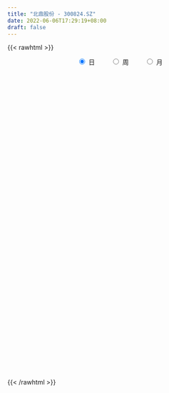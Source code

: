 ```yaml
---
title: "北鼎股份 - 300824.SZ"
date: 2022-06-06T17:29:19+08:00
draft: false
---
```

{{< rawhtml >}}
    <div style="text-align: center">
        <label style="padding: 1rem;"><input style="margin-right: .5rem" type="radio" name="period" value="D" checked onclick="period_change(this)">日</label>
        <label style="padding: 1rem;"><input style="margin-right: .5rem" type="radio" name="period" value="W" onclick="period_change(this)">周</label>
        <label style="padding: 1rem;"><input style="margin-right: .5rem" type="radio" name="period" value="M" onclick="period_change(this)">月</label>
    </div>
    <div id="chart" style="height: 700px;"></div> 
    <script type="text/javascript">
        const D_v = [1945.33,361.28,477.14,703.53,1847.39,849.4,928.54,2441.41,2092.37,1682.69,7417.1,3724.79,1471.43,15090.46,130928.04,410406.21,320466.31,162520.92,161598.52,130387.57,91860.56,146319.58,179678.43,180095.43,141497.24,84996.2,84262.25,104634.29,111720.61,93564.49,143913.43,117681.02,218309.0,167161.49,93119.25,69949.4,61587.21,116629.29,127603.71,147078.56,132685.88,131598.84,105518.17,108344.42,80270.69,145324.96,166533.88,138947.98,183821.59,164607.49,122155.5,121756.39,109415.91,66681.79,65229.44,52291.96,92385.14,55285.33,41337.28,48238.4,39648.54,61145.46,62247.29,46519.02,28741.77,39924.26,57381.48,38171.7,44485.29,27430.93,27524.04,23275.58,27648.87,32824.54,35418.87,48658.78,81677.01,100945.89,68898.87,75737.71,114723.8,123434.09,99866.36,64903.24,45372.45,45267.19,60072.26,98633.54,139226.97,133787.06,166068.17,125355.39,96101.89,81532.26,78880.87,54758.99,32254.05,31204.65,26141.0,35754.99,35276.06,34694.63,26626.0,23902.36,23563.38,24777.14,19144.55,19626.78,15970.0,21114.08,34299.66,22924.49,15996.0,13024.54,15637.93,16401.83,12756.33,20129.12,12781.5,16742.12,31967.21,56523.45,40016.0,25273.17,42890.43,50821.51,22917.35,19401.99,21802.95,25448.91,15248.0,18368.6,23243.89,22709.24,24415.0,80688.33,39766.38,50207.24,63271.4,42850.71,24926.92,30273.24,31982.08,23228.0,16314.0,18291.0,19878.0,23861.54,18850.29,14021.29,21263.01,18946.29,14192.29,13909.85,21457.0,15544.0,14234.0,19526.29,22767.28,14195.0,14859.41,17248.54,16319.24,12831.83,30655.87,19894.29,30879.63,37872.66,20178.14,25961.01,17660.0,11965.14,13467.0,14800.0,12002.0,10602.0,12077.0,15152.0,7947.0,13856.54,20366.66,21140.0,15860.0,18115.54,19081.0,18589.08,40198.54,16559.0,15120.0,19060.0,14291.95,8596.0,12802.05,16578.66,61287.38,39647.76,32612.58,27121.0,29779.89,22598.0,23009.0,28932.47,41881.39,24258.63,47136.37,28113.16,31940.4,33485.29,40083.59,27797.72,22765.06,21136.12,16000.0,36711.62,34738.91,15092.06,15462.63,13630.0,24512.63,12015.0,10058.41,8529.28,9970.25,8905.0,31312.74,12611.0,10808.45,10676.25,11148.25,25904.0,21017.29,10729.29,7481.25,7784.83,7608.08,17517.39,9623.36,9834.29,6923.07,15611.12,9347.58,24694.21,36072.8,37635.09,33216.0,24076.24,20773.31,28370.0,20857.0,20116.29,18134.0,15290.0,18234.0,28210.0,30026.0,31710.29,33176.41,18239.41,29007.41,14830.0,15996.0,13094.0,25770.0,11858.0,11125.29,21903.0,19196.96,12771.22,11820.0,10975.51,8068.54,8285.0,16665.0,11577.71,15547.71,11785.0,8643.0,54364.97,30090.24,21559.0,16572.8,19953.55,12816.0,29088.32,11145.0,9320.0,10929.0,28998.12,18388.5,23958.0,15178.0,11457.0,13280.2,12550.48,12603.6,9968.0,13225.25,10623.0,9027.0,9695.95,13519.88,9438.0,7492.0,6380.0,13138.0,8404.3,7376.0,7979.29,7046.0,12340.0,16694.0,15748.51,9175.0,10954.82,10085.82,4984.32,13682.0,5343.0,5174.0,10558.0,7143.0,4896.0,4689.29,6875.0,24031.11,14824.5,9056.0,46951.45,19423.0,28971.29,21161.19,22579.58,10258.0,14855.97,22409.77,13048.29,9545.0,9172.0,7760.26,6464.29,15967.0,17931.58,12005.0,11451.0,7285.0,8618.55,8236.0,7207.54,4130.25,33951.0,20568.0,16190.29,12214.89,15018.12,12363.0,9281.29,29144.41,25667.41,17269.29,10582.0,10969.0,22556.0,8806.0,6784.0,7103.0,9013.0,6939.0,5699.0,7576.29,8898.01,6639.0,15469.29,19803.3,26373.0,13805.71,17105.98,51509.0,25407.0,40947.0,31380.0,28114.95,19186.71,15079.0,11822.31,12077.0,12245.0,11219.0,14231.0,11973.0,6136.82,12293.0,6896.0,10295.95,6816.0,5729.0,5270.0,6343.0,6439.0,6267.0,3490.0,5269.0,5775.11,6227.0,5233.0,4454.0,8991.82,8758.0,11766.0,7903.0,7087.0,7110.0,4854.0,5568.07,5725.0,10193.29,10392.9,13295.0,9262.0,9429.0,8743.0,13121.0,15156.6,16094.82,5154.0,5586.82,6695.0,6869.0,56988.71,75361.41,55555.82,38459.69,56557.0,64889.85,41919.0,23632.0,26457.0,21918.28,15441.0,20895.28,23652.0,40263.0,31815.0,16677.5,20440.0,17744.69,68224.19,72232.12,66166.52,89747.73,105575.56,118146.74,86830.21,84227.75,74363.83,47374.81,46802.0,63240.84,40960.0,42256.5,60368.5,33158.5,34772.0,21695.0,47395.0,27427.0,32517.0,17176.0,55014.4,98706.98,50107.5,38254.5,47122.25,29242.0,31957.25]
const D_histogram = [0.0,0.0542450142,0.1452660936,0.2599787217,0.3893165503,0.527811857,0.6712418704,0.8176506011,0.9659604048,1.1163345031,1.2690624298,1.425130523,1.5859025459,1.7528966123,1.9282719933,2.1138193534,2.0276308402,1.6070089134,1.0442972012,0.7061857881,0.3654201504,0.162551442,0.1757171141,-0.0897019955,-0.4543495345,-0.6778838546,-0.7805627709,-0.7971393193,-0.8087550675,-0.772689591,-0.6762354639,-0.7120100105,-0.5387089119,-0.5849210074,-0.6960409757,-0.7708711771,-0.7789853632,-0.658843103,-0.5058664407,-0.3308798326,-0.3298443972,-0.4065082053,-0.5352233325,-0.5028864743,-0.5092768305,-0.3744335205,-0.254285833,-0.0909937744,0.2020304289,0.3129344103,0.3197545469,0.3789514924,0.1919561672,-0.030216225,-0.2365561662,-0.3935370219,-0.6968019909,-0.9102578087,-0.9571557731,-0.8694914158,-0.8194387971,-0.720964525,-0.6543717094,-0.6218863891,-0.5612867377,-0.590900338,-0.4731330404,-0.4391167807,-0.4685872279,-0.5026900098,-0.4672015395,-0.4584513914,-0.3497259513,-0.2017475286,-0.0709250854,0.0450007529,0.203484172,0.4028444729,0.4601033747,0.5474136887,0.6873019798,0.7012739428,0.5331613032,0.423168695,0.3161155054,0.267488408,0.1789253794,0.1952868937,0.3124863512,0.3258507329,0.5037099811,0.5597723417,0.360419658,0.1950397489,-0.064627998,-0.3428306035,-0.4947553641,-0.5820523591,-0.6344262343,-0.6045599197,-0.6190612702,-0.5564538244,-0.5043275146,-0.4839661963,-0.4751825801,-0.4692039978,-0.4246606013,-0.3898596859,-0.3563573317,-0.2722824443,-0.1283875988,-0.0646539052,-0.00968497,0.0222528332,0.015055859,-0.0284524297,-0.0521691934,-0.0691387796,-0.0495615554,-0.0047999249,0.0897873333,0.2544754538,0.3102984688,0.3389257416,0.1893280979,0.1600713447,0.0650973923,-0.0215641414,-0.1067198184,-0.1894152996,-0.2389986093,-0.2238405813,-0.156263012,-0.0922014476,-0.1011384381,-0.3063783649,-0.4636556954,-0.6409199242,-0.5372460332,-0.5329209068,-0.4711769024,-0.3302961316,-0.1572953627,-0.0520067826,0.010545655,0.0557723015,0.0704107365,0.0362312733,0.018473404,0.0157261237,0.0588714322,0.0620150275,0.0965779076,0.1111494011,0.0464412934,-0.019999111,-0.0712332549,-0.1305099281,-0.0829326348,-0.0613074881,0.0138950691,0.1014742278,0.1613559976,0.1722909442,0.2600710848,0.3257279526,0.3809922599,0.4897949707,0.5053573479,0.4668926396,0.3961552182,0.3564965646,0.2750426145,0.1467845428,0.0440809273,0.0016065488,0.0061255476,-0.0360947898,-0.0587280158,-0.0192626713,0.0813506314,0.1420784228,0.205570127,0.2542337896,0.2387807353,0.2459477207,0.2995414241,0.2862066963,0.2284165235,0.240359707,0.1933664119,0.1548516303,0.0958754916,0.0569419796,0.1894734274,0.2389397294,0.2389482996,0.2482559659,0.2342586044,0.156714344,0.0660222921,-0.0117141993,0.0165833439,0.0166459758,0.0940586086,0.0842158592,0.0283034512,0.0325358314,0.0862951317,0.0512957857,0.0466213662,0.0374802687,0.0029589513,-0.1822370763,-0.2494474619,-0.2909453966,-0.2726454466,-0.2822972575,-0.2215272915,-0.2194928086,-0.2130356664,-0.1991921931,-0.2116232877,-0.2272634255,-0.122323507,-0.0497751078,-0.0133441011,-0.0129173153,-0.0190957934,-0.0437249764,-0.0906532994,-0.1265554315,-0.1406125335,-0.1450256261,-0.1300686233,-0.1691906317,-0.1682960733,-0.1713393448,-0.1711953083,-0.1463347085,-0.1414134915,-0.0748970716,0.0390351892,0.1491836985,0.2540373223,0.3105678368,0.300592084,0.3413049393,0.3138734449,0.3025270895,0.2520282609,0.203951118,0.1913561101,0.1705922504,0.1766786293,0.0891060916,-0.0483151979,-0.1209601952,-0.0685105477,-0.0538427897,-0.0820093,-0.1321691659,-0.1229839075,-0.1610427923,-0.1663626282,-0.1332734444,-0.1700766764,-0.2119941268,-0.2563510406,-0.3159200168,-0.3231067952,-0.3027300245,-0.2514152704,-0.2109059376,-0.1692394529,-0.1548114249,-0.1253124199,0.0648962238,0.1976586125,0.2780702008,0.2646606909,0.2901866933,0.273023194,0.1362064168,0.0588903303,-0.012312777,-0.0542257339,0.0362214576,0.0695120313,0.0931541376,0.047393962,-0.0070284071,-0.0557148454,-0.0694089556,-0.089650613,-0.1063489467,-0.0826944037,-0.0667078242,-0.0562133781,-0.0310761867,0.0032682428,0.0058378583,-0.001445547,-0.0068614123,-0.0408014946,-0.0888332835,-0.0887320921,-0.1112338084,-0.110731596,-0.0853740877,-0.1247063623,-0.2028770223,-0.2497764659,-0.2683042896,-0.2151360686,-0.163361171,-0.160750092,-0.1312885398,-0.091986411,-0.0860194479,-0.0819177642,-0.0522100924,-0.0302275937,-0.0199141376,0.0342824363,0.0773269959,0.0752110865,0.0562161477,0.0945179254,0.1652325538,0.2311195238,0.2663874035,0.26660617,0.2857191952,0.3233179238,0.3436299967,0.3276465983,0.2826232385,0.2268578268,0.1808056511,0.1894304767,0.1842168382,0.1752883718,0.1130459194,0.0695320923,0.0500904199,0.0396217631,0.019281281,0.003986492,0.0519973651,0.0157981177,0.0186621215,0.0222050081,0.0367860745,0.0191468533,-0.0337607982,0.0178827034,0.0442404701,0.0641160804,0.0685299285,0.0705231884,0.0215944429,-0.0120631568,-0.0483971029,-0.0665245929,-0.0734150863,-0.0740102622,-0.0787560669,-0.0997150075,-0.0982393993,-0.0940428764,-0.0600668108,-0.0639528726,-0.1039842398,-0.1247683212,-0.1161602525,-0.0350712359,0.0106953524,0.0708277647,0.1302689596,0.1552315193,0.1409667397,0.1331739941,0.0982721169,0.0613861026,0.0224974775,0.0188025229,-0.0469221961,-0.0854323157,-0.1167967262,-0.1870825083,-0.2151112458,-0.2702158592,-0.2794361282,-0.2670730421,-0.2322868343,-0.1815494867,-0.1422055205,-0.1257809517,-0.1083417239,-0.0934864946,-0.0661384638,-0.0571319619,-0.0459236095,-0.0185018316,-0.0282618361,-0.0122491871,-0.0383301267,-0.0363712831,-0.0328118509,-0.0085775315,0.0133246675,0.0128031438,0.0122649094,-0.0240214299,-0.0954351118,-0.1351270147,-0.1589293904,-0.1411682243,-0.1643355244,-0.2147578555,-0.2089309831,-0.1376831562,-0.082458701,-0.0278590457,0.0165303463,0.0419446755,0.1772060327,0.3795664564,0.422971637,0.4305158885,0.5284401076,0.5649940567,0.5075478708,0.456856505,0.3437300861,0.24575703,0.1535612913,0.12243838,0.0435169869,0.0560989386,0.0352630806,0.0232114141,-0.0070063389,-0.044457503,0.0828244298,0.1335509043,0.178640887,0.2531650674,-0.1778214458,-0.6078163454,-0.846061062,-0.9305576536,-0.9306446414,-0.8699560476,-0.7953474463,-0.6911380434,-0.579921137,-0.4949857216,-0.3743259504,-0.2852482895,-0.2136033769,-0.1453048697,-0.0676749033,-0.0072567045,0.0130575673,0.0447932278,0.1119161667,0.2044653344,0.2425395543,0.2694482877,0.2918012195,0.2941455721,0.3099590416]
const D_fast = [0.0,0.0678062678,0.1951438706,0.3748511791,0.6015181452,0.8719664162,1.1832068973,1.5340282782,1.9238281831,2.3532859072,2.8232794413,3.3356301653,3.8928778246,4.4980960441,5.1555394235,5.8695416219,6.2902608187,6.2713911202,5.9697537084,5.8081887423,5.5587781422,5.3965472944,5.453642245,5.1657976365,4.6875627138,4.2945574301,3.9967378211,3.7808764429,3.5670719278,3.4099650066,3.3373602677,3.1235832185,3.1622070891,2.9697647417,2.6846345295,2.4170865338,2.2142260069,2.1696574914,2.1961675435,2.2884341935,2.2070085296,2.0287176701,1.7661967098,1.6728119494,1.5391023855,1.5803373155,1.6369135447,1.7774571597,2.1209889702,2.3101265542,2.3968853275,2.5508201461,2.4118138627,2.1820874143,1.9166084315,1.6612433204,1.1837778536,0.7427575836,0.4565706759,0.3268621793,0.1720550987,0.0902882396,-0.0067118721,-0.1296981492,-0.2094201822,-0.3867588669,-0.3872748294,-0.463037765,-0.6096550191,-0.7694303035,-0.850742218,-0.9566049178,-0.9353109656,-0.837769425,-0.7246782531,-0.5975022266,-0.3881477645,-0.0880763454,0.0842084001,0.3083721363,0.6200859223,0.809376371,0.7745540573,0.7703536228,0.7423293095,0.7605743141,0.7167426303,0.7819258681,0.9772469134,1.0720739784,1.3758607218,1.5718661679,1.4626183986,1.3459984267,1.0701736803,0.706263424,0.4306498223,0.1978397376,-0.0131406962,-0.1344143615,-0.3036810296,-0.3801870399,-0.4541426087,-0.5547728395,-0.6647848683,-0.7761072855,-0.8377290393,-0.9003930454,-0.955980024,-0.9399757478,-0.828177802,-0.7806075846,-0.728059892,-0.6905588805,-0.6939918899,-0.744613286,-0.7813723481,-0.8156266292,-0.8084397939,-0.7648781446,-0.6478440531,-0.4195370691,-0.2861394369,-0.1727807287,-0.2750463479,-0.2642852649,-0.3429848693,-0.4350374383,-0.5468730699,-0.676922376,-0.786255338,-0.8270574554,-0.7985456391,-0.7575344366,-0.7917560366,-1.0735905546,-1.3467818089,-1.6842760189,-1.7149136361,-1.8438187364,-1.8998689576,-1.8415622197,-1.7078852915,-1.6155984071,-1.5504095557,-1.4912398339,-1.4589987147,-1.4841203596,-1.4972598779,-1.4960756272,-1.4382124607,-1.4195651085,-1.3608577515,-1.3184989077,-1.3715966921,-1.4430368743,-1.5120793318,-1.6039834871,-1.5771393525,-1.5708410777,-1.4921647534,-1.3792170376,-1.2789962685,-1.2249885859,-1.072190674,-0.925101818,-0.7745894457,-0.5433379923,-0.4014362781,-0.3231778266,-0.2948764434,-0.2454109558,-0.2581042524,-0.3496661884,-0.441349572,-0.4834223133,-0.4773719276,-0.5286159624,-0.5659311924,-0.5312815157,-0.4103305551,-0.314083158,-0.1991989221,-0.0869768121,-0.0427346826,0.025919233,0.1543982924,0.2126152387,0.2119291968,0.283962307,0.2853106149,0.2855087409,0.2505014751,0.2258034579,0.4057032626,0.514904497,0.5746501421,0.6460217998,0.6905890895,0.6522234151,0.5780369361,0.497371895,0.5298152741,0.5340394,0.6349666849,0.6461779004,0.5973413552,0.6097076933,0.6850407764,0.6628653769,0.6698462989,0.6700752686,0.636293689,0.4055383924,0.2759661412,0.1617318574,0.1118704457,0.0316443204,0.0370324636,-0.0158062557,-0.06260803,-0.098562605,-0.1638995215,-0.2363555157,-0.1619964739,-0.1018918518,-0.0687968703,-0.0715994133,-0.0825518398,-0.1181122669,-0.1877039147,-0.2552449047,-0.3044551401,-0.3451246392,-0.3626847922,-0.4441044586,-0.4852839184,-0.5311620261,-0.5738168167,-0.5855398941,-0.6159720499,-0.568179898,-0.4444888399,-0.2970444059,-0.1286814515,0.0054910221,0.0706632904,0.1967023804,0.2477392472,0.3120246643,0.3245329008,0.3274435374,0.3626875571,0.38457176,0.4348277962,0.3695317814,0.2200316925,0.1171466463,0.1524686569,0.1536757175,0.1050068822,0.0218047248,0.0002440063,-0.0780755766,-0.1249860695,-0.1252152468,-0.204537648,-0.2994536301,-0.407898304,-0.5464472844,-0.6344107615,-0.689716497,-0.7012555605,-0.7134727121,-0.7141160906,-0.7383909188,-0.7402200188,-0.5337873191,-0.3516102773,-0.2016811388,-0.148925476,-0.0508528003,0.0002394989,-0.1025256741,-0.165119178,-0.2394004796,-0.29486987,-0.1953673141,-0.1446987325,-0.0977680918,-0.1316797769,-0.1878592478,-0.2504743974,-0.2815207465,-0.3241750572,-0.3674606275,-0.3644796854,-0.365170062,-0.3687289604,-0.3513608157,-0.3161993255,-0.3121702454,-0.3198150374,-0.3269462558,-0.3710867117,-0.4413268215,-0.4634086532,-0.5137188215,-0.5408995081,-0.5368855218,-0.6073943869,-0.7362843025,-0.8456278626,-0.9312317587,-0.9318475548,-0.9209129499,-0.958489394,-0.9618499767,-0.9455444507,-0.9610823496,-0.9774601069,-0.9608049582,-0.9463793579,-0.9410444362,-0.8782772533,-0.8159009447,-0.7992140824,-0.8041549843,-0.7422237252,-0.6302009585,-0.5065341075,-0.4046693768,-0.3377990679,-0.2472562439,-0.1288280343,-0.0226084623,0.0433197889,0.0689522388,0.0699012837,0.0690505208,0.1250329656,0.1658735366,0.2007671631,0.1667861906,0.1406553866,0.1337363192,0.1331731032,0.1176529414,0.1033547753,0.1643649897,0.1321152717,0.1396448058,0.1487389445,0.1725165295,0.1596640217,0.0983161706,0.154430348,0.1918482323,0.2277528627,0.2492991929,0.26892325,0.2253931152,0.1887197262,0.1402865044,0.1055278661,0.0802836012,0.0611858598,0.0367510383,-0.0091366542,-0.0322208958,-0.0515350921,-0.0325757291,-0.052450009,-0.1184774362,-0.1704535978,-0.1908855923,-0.1185643847,-0.0701239583,0.0077153952,0.09972383,0.1634942695,0.1844711749,0.2099719278,0.1996380798,0.1780985911,0.1448343354,0.1458400116,0.0683847435,0.0085165449,-0.052047047,-0.1691034562,-0.2509100051,-0.3735685833,-0.4526478844,-0.5070530589,-0.5303385596,-0.5249885837,-0.5211959977,-0.5362166667,-0.5458628699,-0.5543792643,-0.5435658494,-0.548842338,-0.5491148879,-0.5263185679,-0.5431440315,-0.5301936793,-0.5658571506,-0.5729911278,-0.5776346583,-0.5555447218,-0.5303113558,-0.5276320936,-0.5251041007,-0.5673957974,-0.6626682573,-0.7361419138,-0.7996766372,-0.8172075271,-0.8814587083,-0.9855705032,-1.0319763767,-0.9951493388,-0.9605395588,-0.912904665,-0.8643826865,-0.8284821883,-0.648919323,-0.3516672852,-0.2025191954,-0.0873459718,0.1426882743,0.3204907375,0.3899315194,0.4534542798,0.4262603824,0.3897265838,0.335921168,0.3354078517,0.2673657053,0.2939723916,0.2819523038,0.2757034909,0.2437341531,0.1951686133,0.3431566535,0.4272708541,0.5170210586,0.6548365058,0.1793946311,-0.4025543549,-0.852314337,-1.1694503419,-1.40219849,-1.5589989082,-1.6832271685,-1.7518022764,-1.7855656542,-1.8243766692,-1.7972983856,-1.7795327971,-1.7612887287,-1.7293164389,-1.6686051983,-1.6100011756,-1.586422512,-1.5434885446,-1.448386564,-1.3047210627,-1.2060119542,-1.1117411489,-1.0164379123,-0.9405571667,-0.8472539367]
const D_slow = [0.0,0.0135612536,0.049877777,0.1148724574,0.212201595,0.3441545592,0.5119650268,0.7163776771,0.9578677783,1.2369514041,1.5542170115,1.9104996423,2.3069752787,2.7451994318,3.2272674301,3.7557222685,4.2626299785,4.6643822069,4.9254565072,5.1020029542,5.1933579918,5.2339958523,5.2779251309,5.255499632,5.1419122484,4.9724412847,4.777300592,4.5780157622,4.3758269953,4.1826545975,4.0135957316,3.835593229,3.700916001,3.5546857491,3.3806755052,3.1879577109,2.9932113701,2.8285005944,2.7020339842,2.619314026,2.5368529267,2.4352258754,2.3014200423,2.1756984237,2.0483792161,1.954770836,1.8911993777,1.8684509341,1.9189585413,1.9971921439,2.0771307806,2.1718686537,2.2198576955,2.2123036393,2.1531645977,2.0547803422,1.8805798445,1.6530153923,1.413726449,1.1963535951,0.9914938958,0.8112527646,0.6476598372,0.49218824,0.3518665555,0.204141471,0.0858582109,-0.0239209842,-0.1410677912,-0.2667402937,-0.3835406786,-0.4981535264,-0.5855850142,-0.6360218964,-0.6537531677,-0.6425029795,-0.5916319365,-0.4909208183,-0.3758949746,-0.2390415524,-0.0672160575,0.1081024282,0.241392754,0.3471849278,0.4262138041,0.4930859061,0.537817251,0.5866389744,0.6647605622,0.7462232454,0.8721507407,1.0120938261,1.1021987406,1.1509586778,1.1348016783,1.0490940275,0.9254051864,0.7798920967,0.6212855381,0.4701455582,0.3153802406,0.1762667845,0.0501849059,-0.0708066432,-0.1896022882,-0.3069032877,-0.413068438,-0.5105333595,-0.5996226924,-0.6676933035,-0.6997902032,-0.7159536795,-0.718374922,-0.7128117137,-0.7090477489,-0.7161608563,-0.7292031547,-0.7464878496,-0.7588782384,-0.7600782197,-0.7376313864,-0.6740125229,-0.5964379057,-0.5117064703,-0.4643744458,-0.4243566096,-0.4080822616,-0.4134732969,-0.4401532515,-0.4875070764,-0.5472567287,-0.6032168741,-0.6422826271,-0.665332989,-0.6906175985,-0.7672121897,-0.8831261136,-1.0433560946,-1.1776676029,-1.3108978296,-1.4286920552,-1.5112660881,-1.5505899288,-1.5635916244,-1.5609552107,-1.5470121353,-1.5294094512,-1.5203516329,-1.5157332819,-1.5118017509,-1.4970838929,-1.481580136,-1.4574356591,-1.4296483088,-1.4180379855,-1.4230377632,-1.4408460769,-1.473473559,-1.4942067177,-1.5095335897,-1.5060598224,-1.4806912655,-1.4403522661,-1.39727953,-1.3322617588,-1.2508297707,-1.1555817057,-1.033132963,-0.906793626,-0.7900704661,-0.6910316616,-0.6019075204,-0.5331468668,-0.4964507311,-0.4854304993,-0.4850288621,-0.4834974752,-0.4925211726,-0.5072031766,-0.5120188444,-0.4916811866,-0.4561615809,-0.4047690491,-0.3412106017,-0.2815154179,-0.2200284877,-0.1451431317,-0.0735914576,-0.0164873267,0.0436026,0.091944203,0.1306571106,0.1546259835,0.1688614784,0.2162298352,0.2759647676,0.3357018425,0.3977658339,0.4563304851,0.4955090711,0.5120146441,0.5090860943,0.5132319302,0.5173934242,0.5409080763,0.5619620411,0.569037904,0.5771718618,0.5987456447,0.6115695912,0.6232249327,0.6325949999,0.6333347377,0.5877754686,0.5254136032,0.452677254,0.3845158924,0.313941578,0.2585597551,0.2036865529,0.1504276363,0.1006295881,0.0477237662,-0.0090920902,-0.039672967,-0.0521167439,-0.0554527692,-0.058682098,-0.0634560464,-0.0743872905,-0.0970506153,-0.1286894732,-0.1638426066,-0.2000990131,-0.2326161689,-0.2749138268,-0.3169878452,-0.3598226814,-0.4026215084,-0.4392051856,-0.4745585584,-0.4932828263,-0.483524029,-0.4462281044,-0.3827187738,-0.3050768146,-0.2299287936,-0.1446025588,-0.0661341976,0.0094975748,0.07250464,0.1234924195,0.171331447,0.2139795096,0.2581491669,0.2804256898,0.2683468904,0.2381068415,0.2209792046,0.2075185072,0.1870161822,0.1539738907,0.1232279138,0.0829672157,0.0413765587,0.0080581976,-0.0344609715,-0.0874595032,-0.1515472634,-0.2305272676,-0.3113039664,-0.3869864725,-0.4498402901,-0.5025667745,-0.5448766377,-0.5835794939,-0.6149075989,-0.598683543,-0.5492688898,-0.4797513396,-0.4135861669,-0.3410394936,-0.2727836951,-0.2387320909,-0.2240095083,-0.2270877026,-0.240644136,-0.2315887716,-0.2142107638,-0.1909222294,-0.1790737389,-0.1808308407,-0.194759552,-0.2121117909,-0.2345244442,-0.2611116808,-0.2817852818,-0.2984622378,-0.3125155823,-0.320284629,-0.3194675683,-0.3180081037,-0.3183694905,-0.3200848435,-0.3302852172,-0.352493538,-0.3746765611,-0.4024850131,-0.4301679121,-0.4515114341,-0.4826880246,-0.5334072802,-0.5958513967,-0.6629274691,-0.7167114862,-0.757551779,-0.797739302,-0.8305614369,-0.8535580397,-0.8750629017,-0.8955423427,-0.9085948658,-0.9161517642,-0.9211302986,-0.9125596896,-0.8932279406,-0.874425169,-0.860371132,-0.8367416507,-0.7954335122,-0.7376536313,-0.6710567804,-0.6044052379,-0.5329754391,-0.4521459581,-0.366238459,-0.2843268094,-0.2136709998,-0.1569565431,-0.1117551303,-0.0643975111,-0.0183433016,0.0254787914,0.0537402712,0.0711232943,0.0836458993,0.0935513401,0.0983716603,0.0993682833,0.1123676246,0.116317154,0.1209826844,0.1265339364,0.135730455,0.1405171684,0.1320769688,0.1365476446,0.1476077622,0.1636367823,0.1807692644,0.1984000615,0.2037986722,0.200782883,0.1886836073,0.1720524591,0.1536986875,0.135196122,0.1155071052,0.0905783533,0.0660185035,0.0425077844,0.0274910817,0.0115028636,-0.0144931964,-0.0456852767,-0.0747253398,-0.0834931488,-0.0808193107,-0.0631123695,-0.0305451296,0.0082627502,0.0435044352,0.0767979337,0.1013659629,0.1167124885,0.1223368579,0.1270374886,0.1153069396,0.0939488607,0.0647496791,0.0179790521,-0.0357987594,-0.1033527242,-0.1732117562,-0.2399800167,-0.2980517253,-0.343439097,-0.3789904771,-0.4104357151,-0.437521146,-0.4608927697,-0.4774273856,-0.4917103761,-0.5031912785,-0.5078167364,-0.5148821954,-0.5179444922,-0.5275270239,-0.5366198446,-0.5448228074,-0.5469671903,-0.5436360234,-0.5404352374,-0.5373690101,-0.5433743675,-0.5672331455,-0.6010148992,-0.6407472468,-0.6760393028,-0.7171231839,-0.7708126478,-0.8230453936,-0.8574661826,-0.8780808579,-0.8850456193,-0.8809130327,-0.8704268638,-0.8261253557,-0.7312337416,-0.6254908323,-0.5178618602,-0.3857518333,-0.2445033192,-0.1176163515,-0.0034022252,0.0825302963,0.1439695538,0.1823598767,0.2129694717,0.2238487184,0.237873453,0.2466892232,0.2524920767,0.250740492,0.2396261163,0.2603322237,0.2937199498,0.3383801715,0.4016714384,0.3572160769,0.2052619906,-0.0062532749,-0.2388926883,-0.4715538487,-0.6890428606,-0.8878797221,-1.060664233,-1.2056445172,-1.3293909476,-1.4229724352,-1.4942845076,-1.5476853518,-1.5840115693,-1.6009302951,-1.6027444712,-1.5994800793,-1.5882817724,-1.5603027307,-1.5091863971,-1.4485515085,-1.3811894366,-1.3082391317,-1.2347027387,-1.1572129783]
const D_data = [['2020-06-19', 7.09, 8.51, 7.09, 8.51],['2020-06-22', 9.36, 9.36, 9.36, 9.36],['2020-06-23', 10.3, 10.3, 10.3, 10.3],['2020-06-24', 11.33, 11.33, 11.33, 11.33],['2020-06-29', 12.46, 12.46, 12.46, 12.46],['2020-06-30', 13.71, 13.71, 13.71, 13.71],['2020-07-01', 15.08, 15.08, 15.08, 15.08],['2020-07-02', 16.59, 16.59, 16.59, 16.59],['2020-07-03', 18.25, 18.25, 18.25, 18.25],['2020-07-06', 20.08, 20.08, 20.08, 20.08],['2020-07-07', 22.09, 22.09, 22.09, 22.09],['2020-07-08', 24.3, 24.3, 24.3, 24.3],['2020-07-09', 26.73, 26.73, 26.73, 26.73],['2020-07-10', 29.4, 29.4, 29.4, 29.4],['2020-07-13', 32.34, 32.34, 31.94, 32.34],['2020-07-14', 34.0, 35.57, 30.3, 35.57],['2020-07-15', 34.01, 34.67, 32.3, 35.8],['2020-07-16', 32.5, 31.2, 31.2, 32.58],['2020-07-17', 30.5, 28.5, 28.08, 30.88],['2020-07-20', 29.7, 30.29, 29.3, 30.49],['2020-07-21', 29.68, 29.58, 29.02, 30.47],['2020-07-22', 29.77, 30.79, 29.28, 31.65],['2020-07-23', 30.1, 33.87, 29.78, 33.87],['2020-07-24', 32.99, 30.48, 30.48, 33.49],['2020-07-27', 29.46, 28.05, 27.43, 29.89],['2020-07-28', 28.03, 28.49, 27.6, 28.94],['2020-07-29', 28.51, 29.23, 28.49, 29.67],['2020-07-30', 29.01, 30.02, 28.67, 30.43],['2020-07-31', 29.7, 30.0, 29.15, 30.79],['2020-08-03', 30.1, 30.64, 30.02, 31.0],['2020-08-04', 30.53, 31.76, 30.16, 32.89],['2020-08-05', 32.34, 30.27, 29.15, 32.34],['2020-08-06', 30.27, 33.3, 30.26, 33.3],['2020-08-07', 32.6, 30.96, 30.7, 32.9],['2020-08-10', 30.5, 29.7, 28.49, 30.5],['2020-08-11', 29.4, 29.53, 29.09, 30.89],['2020-08-12', 28.9, 29.96, 28.32, 30.22],['2020-08-13', 29.9, 31.71, 29.53, 32.78],['2020-08-14', 31.72, 32.79, 31.2, 33.35],['2020-08-17', 33.65, 34.0, 31.5, 35.44],['2020-08-18', 32.8, 32.4, 31.8, 34.68],['2020-08-19', 32.8, 31.28, 31.2, 35.0],['2020-08-20', 29.0, 30.03, 28.3, 31.23],['2020-08-21', 30.0, 31.69, 29.91, 32.28],['2020-08-24', 32.0, 31.17, 30.58, 32.94],['2020-08-25', 31.5, 33.22, 30.93, 35.5],['2020-08-26', 33.08, 33.75, 32.78, 36.45],['2020-08-27', 32.8, 35.19, 32.25, 36.2],['2020-08-28', 35.0, 38.37, 34.15, 39.85],['2020-08-31', 38.0, 37.67, 37.15, 41.0],['2020-09-01', 36.76, 37.23, 36.34, 39.22],['2020-09-02', 36.8, 38.65, 35.78, 38.7],['2020-09-03', 38.41, 35.76, 35.76, 39.49],['2020-09-04', 34.34, 34.59, 34.22, 35.4],['2020-09-07', 34.49, 33.83, 33.6, 35.7],['2020-09-08', 34.09, 33.51, 33.0, 34.66],['2020-09-09', 32.82, 30.27, 30.1, 32.9],['2020-09-10', 30.78, 29.6, 29.5, 31.4],['2020-09-11', 29.24, 30.45, 28.97, 30.78],['2020-09-14', 30.5, 31.7, 29.95, 31.7],['2020-09-15', 31.39, 31.08, 30.83, 31.99],['2020-09-16', 31.0, 31.6, 29.76, 31.87],['2020-09-17', 31.15, 31.2, 30.88, 32.5],['2020-09-18', 31.04, 30.61, 30.3, 31.29],['2020-09-21', 30.64, 30.8, 30.31, 31.55],['2020-09-22', 30.0, 29.33, 29.3, 30.37],['2020-09-23', 29.64, 31.01, 29.5, 31.59],['2020-09-24', 30.66, 30.01, 29.81, 31.98],['2020-09-25', 30.28, 28.85, 28.52, 30.35],['2020-09-28', 28.92, 28.2, 28.06, 29.45],['2020-09-29', 28.58, 28.64, 27.8, 29.29],['2020-09-30', 28.86, 27.99, 27.87, 29.07],['2020-10-09', 28.52, 29.16, 28.52, 29.37],['2020-10-12', 29.71, 30.04, 29.3, 30.24],['2020-10-13', 30.1, 30.38, 29.82, 30.8],['2020-10-14', 30.16, 30.76, 29.84, 31.3],['2020-10-15', 30.83, 32.05, 29.99, 32.48],['2020-10-16', 31.58, 33.7, 31.08, 34.88],['2020-10-19', 33.32, 32.9, 32.1, 34.23],['2020-10-20', 32.4, 34.03, 32.4, 34.99],['2020-10-21', 33.6, 35.78, 33.6, 36.58],['2020-10-22', 36.0, 35.18, 34.6, 36.77],['2020-10-23', 34.6, 33.0, 33.0, 35.65],['2020-10-26', 32.72, 33.4, 32.4, 34.47],['2020-10-27', 33.4, 33.2, 32.89, 34.11],['2020-10-28', 33.2, 33.81, 32.42, 33.85],['2020-10-29', 33.49, 33.19, 32.02, 34.5],['2020-10-30', 33.22, 34.54, 32.51, 35.9],['2020-11-02', 35.04, 36.46, 34.6, 37.23],['2020-11-03', 37.22, 35.87, 35.35, 38.3],['2020-11-04', 35.68, 38.9, 35.22, 39.9],['2020-11-05', 38.15, 38.57, 37.0, 38.61],['2020-11-06', 38.1, 35.5, 35.5, 38.15],['2020-11-09', 35.51, 35.32, 35.23, 36.36],['2020-11-10', 35.4, 33.2, 32.96, 35.42],['2020-11-11', 33.23, 31.5, 31.49, 33.47],['2020-11-12', 31.63, 31.72, 31.5, 32.23],['2020-11-13', 31.67, 31.57, 30.8, 31.95],['2020-11-16', 32.0, 31.24, 30.85, 32.0],['2020-11-17', 31.05, 31.79, 30.95, 32.14],['2020-11-18', 31.81, 30.84, 30.76, 32.15],['2020-11-19', 30.87, 31.5, 29.82, 31.66],['2020-11-20', 31.21, 31.27, 31.01, 31.98],['2020-11-23', 31.1, 30.67, 30.44, 31.49],['2020-11-24', 30.32, 30.2, 30.06, 31.0],['2020-11-25', 30.23, 29.79, 29.59, 30.49],['2020-11-26', 29.84, 30.0, 29.47, 30.38],['2020-11-27', 30.0, 29.7, 29.32, 30.3],['2020-11-30', 29.5, 29.49, 29.4, 29.86],['2020-12-01', 29.7, 30.1, 29.5, 30.33],['2020-12-02', 30.68, 31.21, 30.28, 31.35],['2020-12-03', 31.0, 30.59, 30.52, 31.28],['2020-12-04', 30.79, 30.67, 30.28, 30.8],['2020-12-07', 30.68, 30.52, 30.35, 30.94],['2020-12-08', 30.71, 30.01, 29.98, 30.71],['2020-12-09', 29.82, 29.31, 29.29, 30.09],['2020-12-10', 29.12, 29.24, 29.12, 29.76],['2020-12-11', 29.24, 29.06, 28.6, 29.63],['2020-12-14', 29.06, 29.37, 28.7, 29.57],['2020-12-15', 29.07, 29.73, 28.95, 29.96],['2020-12-16', 29.7, 30.66, 29.32, 30.89],['2020-12-17', 30.64, 32.28, 30.46, 32.43],['2020-12-18', 32.28, 31.65, 31.28, 32.32],['2020-12-21', 31.65, 31.72, 31.29, 32.0],['2020-12-22', 31.67, 29.3, 29.0, 31.67],['2020-12-23', 29.32, 30.4, 28.13, 30.5],['2020-12-24', 30.02, 29.27, 29.1, 30.5],['2020-12-25', 29.5, 28.84, 28.66, 29.5],['2020-12-28', 28.56, 28.28, 28.21, 29.28],['2020-12-29', 28.33, 27.67, 27.01, 28.7],['2020-12-30', 27.64, 27.48, 27.37, 27.94],['2020-12-31', 27.68, 27.93, 27.5, 28.26],['2021-01-04', 28.0, 28.57, 27.82, 28.73],['2021-01-05', 28.3, 28.69, 27.88, 28.85],['2021-01-06', 28.96, 27.75, 27.68, 29.18],['2021-01-07', 27.5, 24.44, 23.08, 27.5],['2021-01-08', 23.52, 23.63, 22.52, 24.22],['2021-01-11', 23.49, 21.89, 21.58, 23.5],['2021-01-12', 22.3, 24.58, 22.3, 24.85],['2021-01-13', 24.48, 23.02, 22.75, 24.5],['2021-01-14', 23.0, 23.32, 22.92, 23.88],['2021-01-15', 23.36, 24.33, 23.24, 24.7],['2021-01-18', 24.47, 25.17, 24.31, 25.52],['2021-01-19', 24.96, 24.77, 24.33, 25.39],['2021-01-20', 24.77, 24.45, 24.17, 24.94],['2021-01-21', 24.86, 24.33, 24.25, 24.98],['2021-01-22', 23.96, 23.94, 23.65, 24.55],['2021-01-25', 23.43, 23.1, 22.81, 23.8],['2021-01-26', 23.1, 22.97, 22.5, 23.5],['2021-01-27', 22.9, 22.9, 22.58, 23.45],['2021-01-28', 22.6, 23.4, 22.55, 23.75],['2021-01-29', 23.59, 22.86, 22.5, 23.95],['2021-02-01', 22.91, 23.21, 22.62, 23.5],['2021-02-02', 23.21, 22.97, 22.8, 23.48],['2021-02-03', 23.0, 21.7, 21.68, 23.3],['2021-02-04', 21.67, 21.13, 20.9, 21.82],['2021-02-05', 21.55, 20.76, 20.7, 21.95],['2021-02-08', 20.75, 20.07, 19.9, 20.84],['2021-02-09', 20.15, 21.08, 20.03, 21.58],['2021-02-10', 21.08, 20.67, 20.6, 21.3],['2021-02-18', 21.0, 21.37, 20.88, 21.6],['2021-02-19', 21.37, 21.8, 21.11, 21.9],['2021-02-22', 21.79, 21.75, 21.6, 22.41],['2021-02-23', 21.77, 21.26, 21.1, 21.87],['2021-02-24', 21.76, 22.47, 21.76, 23.28],['2021-02-25', 22.26, 22.66, 21.83, 22.66],['2021-02-26', 22.59, 22.97, 22.36, 23.45],['2021-03-01', 22.78, 24.28, 22.59, 24.83],['2021-03-02', 24.12, 23.71, 23.56, 24.34],['2021-03-03', 23.71, 23.24, 23.04, 24.19],['2021-03-04', 23.15, 22.78, 22.48, 23.32],['2021-03-05', 22.81, 23.08, 22.65, 23.25],['2021-03-08', 23.42, 22.4, 22.2, 23.42],['2021-03-09', 22.01, 21.34, 20.99, 22.47],['2021-03-10', 21.6, 21.04, 20.88, 21.88],['2021-03-11', 21.17, 21.35, 20.68, 21.52],['2021-03-12', 21.35, 21.77, 21.01, 21.96],['2021-03-15', 21.7, 21.0, 20.85, 21.97],['2021-03-16', 21.19, 20.96, 20.9, 21.39],['2021-03-17', 20.98, 21.68, 20.79, 21.86],['2021-03-18', 21.79, 22.78, 21.54, 22.94],['2021-03-19', 22.5, 22.74, 22.35, 23.48],['2021-03-22', 22.76, 23.19, 22.76, 23.74],['2021-03-23', 23.0, 23.44, 23.0, 23.61],['2021-03-24', 23.4, 22.88, 22.72, 23.94],['2021-03-25', 22.29, 23.3, 22.29, 23.3],['2021-03-26', 23.8, 24.24, 23.22, 24.5],['2021-03-29', 24.01, 23.73, 23.73, 24.5],['2021-03-30', 23.73, 23.18, 23.11, 23.97],['2021-03-31', 23.04, 24.12, 23.01, 24.24],['2021-04-01', 24.21, 23.47, 23.45, 24.24],['2021-04-02', 23.34, 23.5, 23.3, 23.94],['2021-04-06', 23.26, 23.1, 23.0, 23.79],['2021-04-07', 23.0, 23.17, 22.48, 23.36],['2021-04-08', 23.03, 25.7, 23.0, 26.2],['2021-04-09', 25.28, 25.36, 24.5, 25.62],['2021-04-12', 25.19, 25.11, 24.83, 26.3],['2021-04-13', 25.29, 25.5, 25.02, 26.24],['2021-04-14', 25.4, 25.45, 24.27, 25.62],['2021-04-15', 25.6, 24.63, 24.4, 25.9],['2021-04-16', 24.49, 24.17, 23.82, 24.8],['2021-04-19', 24.03, 23.97, 23.63, 24.56],['2021-04-20', 24.16, 25.24, 24.02, 25.95],['2021-04-21', 24.48, 25.05, 24.35, 25.34],['2021-04-22', 25.05, 26.35, 24.46, 26.35],['2021-04-23', 26.35, 25.59, 25.55, 26.43],['2021-04-26', 26.09, 24.96, 24.83, 26.13],['2021-04-27', 24.86, 25.68, 24.32, 26.19],['2021-04-28', 25.58, 26.59, 25.35, 26.67],['2021-04-29', 26.3, 25.67, 25.59, 26.48],['2021-04-30', 25.52, 26.07, 25.11, 26.3],['2021-05-06', 26.4, 26.1, 25.6, 26.57],['2021-05-07', 26.02, 25.77, 25.7, 26.48],['2021-05-10', 26.01, 23.3, 23.22, 26.01],['2021-05-11', 22.9, 24.0, 22.0, 24.27],['2021-05-12', 23.69, 23.88, 23.23, 24.42],['2021-05-13', 23.78, 24.4, 23.61, 24.57],['2021-05-14', 24.43, 23.9, 23.84, 24.58],['2021-05-17', 23.81, 24.76, 23.46, 25.07],['2021-05-18', 24.51, 24.05, 24.05, 24.75],['2021-05-19', 24.05, 23.98, 23.65, 24.39],['2021-05-20', 23.98, 23.98, 23.7, 24.34],['2021-05-21', 24.1, 23.5, 23.31, 24.15],['2021-05-24', 23.8, 23.21, 23.02, 23.8],['2021-05-25', 23.24, 24.82, 23.08, 25.12],['2021-05-26', 24.97, 24.82, 24.44, 25.12],['2021-05-27', 24.97, 24.63, 24.5, 24.99],['2021-05-28', 24.59, 24.26, 24.2, 24.86],['2021-05-31', 24.57, 24.14, 23.97, 24.57],['2021-06-01', 24.13, 23.79, 23.65, 25.08],['2021-06-02', 23.66, 23.25, 23.0, 23.79],['2021-06-03', 23.16, 23.06, 22.83, 23.25],['2021-06-04', 22.8, 23.07, 22.8, 23.32],['2021-06-07', 23.1, 23.0, 22.9, 23.75],['2021-06-08', 22.95, 23.13, 22.91, 23.38],['2021-06-09', 23.11, 22.23, 22.2, 23.11],['2021-06-10', 22.01, 22.45, 22.0, 22.66],['2021-06-11', 22.5, 22.21, 22.0, 22.88],['2021-06-15', 22.25, 22.05, 22.0, 22.5],['2021-06-16', 22.34, 22.24, 21.07, 22.34],['2021-06-17', 22.24, 21.89, 21.62, 22.47],['2021-06-18', 21.97, 22.7, 21.88, 23.1],['2021-06-21', 22.78, 23.7, 22.1, 23.95],['2021-06-22', 23.93, 24.27, 23.49, 24.68],['2021-06-23', 24.34, 24.89, 24.34, 25.1],['2021-06-24', 25.01, 24.9, 24.42, 25.4],['2021-06-25', 25.05, 24.4, 23.98, 25.05],['2021-06-28', 24.78, 25.35, 24.5, 25.52],['2021-06-29', 25.3, 24.78, 24.57, 25.75],['2021-06-30', 25.0, 25.12, 24.4, 25.5],['2021-07-01', 25.16, 24.69, 24.68, 25.65],['2021-07-02', 24.75, 24.65, 24.21, 25.28],['2021-07-05', 24.88, 25.11, 24.6, 25.64],['2021-07-06', 25.2, 25.09, 24.8, 25.88],['2021-07-07', 24.96, 25.56, 24.95, 26.14],['2021-07-08', 25.99, 24.31, 24.3, 25.99],['2021-07-09', 24.23, 23.13, 22.77, 24.6],['2021-07-12', 23.18, 23.34, 22.91, 23.44],['2021-07-13', 23.25, 24.81, 23.16, 24.94],['2021-07-14', 24.94, 24.5, 24.28, 24.95],['2021-07-15', 24.31, 23.9, 23.46, 24.7],['2021-07-16', 23.65, 23.35, 23.3, 24.0],['2021-07-19', 22.3, 23.9, 21.3, 24.11],['2021-07-20', 23.88, 23.13, 22.84, 23.88],['2021-07-21', 22.96, 23.3, 22.81, 23.4],['2021-07-22', 23.5, 23.74, 22.78, 24.0],['2021-07-23', 23.48, 22.73, 22.65, 23.79],['2021-07-26', 22.57, 22.29, 22.02, 22.73],['2021-07-27', 23.0, 21.82, 21.81, 23.0],['2021-07-28', 21.78, 21.09, 21.05, 21.88],['2021-07-29', 21.09, 21.27, 21.09, 21.6],['2021-07-30', 21.07, 21.35, 21.07, 21.5],['2021-08-02', 21.09, 21.65, 20.5, 21.86],['2021-08-03', 21.68, 21.51, 21.42, 22.0],['2021-08-04', 21.39, 21.52, 21.26, 21.72],['2021-08-05', 21.22, 21.12, 21.1, 21.52],['2021-08-06', 21.0, 21.23, 21.0, 21.39],['2021-08-09', 21.4, 23.73, 21.3, 24.18],['2021-08-10', 23.55, 23.91, 23.15, 23.97],['2021-08-11', 23.73, 23.95, 23.48, 24.39],['2021-08-12', 23.6, 23.11, 23.0, 24.28],['2021-08-13', 23.01, 23.8, 22.9, 23.88],['2021-08-16', 24.2, 23.47, 23.26, 24.29],['2021-08-17', 22.3, 21.68, 21.6, 22.84],['2021-08-18', 21.9, 21.89, 21.4, 21.98],['2021-08-19', 21.95, 21.55, 21.51, 21.95],['2021-08-20', 21.45, 21.55, 20.99, 21.92],['2021-08-23', 21.5, 23.3, 21.5, 23.38],['2021-08-24', 23.3, 22.93, 22.72, 23.31],['2021-08-25', 22.86, 23.0, 22.65, 23.55],['2021-08-26', 23.4, 22.1, 22.01, 23.4],['2021-08-27', 22.42, 21.71, 21.61, 22.42],['2021-08-30', 21.61, 21.45, 21.45, 22.07],['2021-08-31', 21.4, 21.64, 21.2, 21.77],['2021-09-01', 21.65, 21.37, 21.18, 21.83],['2021-09-02', 21.25, 21.2, 21.1, 21.52],['2021-09-03', 21.1, 21.61, 21.08, 22.21],['2021-09-06', 21.73, 21.52, 21.3, 21.79],['2021-09-07', 21.55, 21.43, 21.32, 21.64],['2021-09-08', 21.43, 21.63, 21.36, 21.91],['2021-09-09', 21.75, 21.85, 21.65, 22.04],['2021-09-10', 21.65, 21.51, 21.37, 21.82],['2021-09-13', 21.39, 21.33, 21.15, 21.6],['2021-09-14', 21.6, 21.27, 21.13, 21.6],['2021-09-15', 21.31, 20.74, 20.6, 21.31],['2021-09-16', 20.72, 20.24, 20.2, 20.82],['2021-09-17', 21.0, 20.59, 20.21, 21.0],['2021-09-22', 20.31, 20.11, 20.06, 20.52],['2021-09-23', 20.02, 20.19, 20.01, 20.4],['2021-09-24', 20.2, 20.43, 20.02, 20.54],['2021-09-27', 20.39, 19.43, 19.21, 20.46],['2021-09-28', 19.37, 18.42, 18.29, 19.49],['2021-09-29', 18.38, 18.21, 18.21, 18.88],['2021-09-30', 18.23, 18.09, 17.95, 18.6],['2021-10-08', 18.5, 18.79, 18.24, 18.88],['2021-10-11', 18.75, 18.8, 18.56, 18.98],['2021-10-12', 18.8, 18.09, 17.75, 18.92],['2021-10-13', 18.15, 18.28, 17.98, 18.48],['2021-10-14', 18.2, 18.38, 18.16, 18.46],['2021-10-15', 18.38, 17.89, 17.78, 18.46],['2021-10-18', 17.9, 17.7, 17.54, 18.04],['2021-10-19', 17.72, 17.93, 17.72, 18.09],['2021-10-20', 17.99, 17.81, 17.6, 18.03],['2021-10-21', 18.0, 17.6, 17.36, 18.0],['2021-10-22', 17.56, 18.2, 17.55, 18.98],['2021-10-25', 18.15, 18.24, 17.71, 18.51],['2021-10-26', 18.1, 17.72, 17.68, 18.28],['2021-10-27', 17.61, 17.38, 16.3, 17.61],['2021-10-28', 17.08, 18.09, 16.9, 18.17],['2021-10-29', 17.61, 18.78, 17.59, 19.18],['2021-11-01', 18.88, 19.14, 18.4, 19.36],['2021-11-02', 19.06, 19.13, 18.9, 19.59],['2021-11-03', 19.12, 18.91, 18.86, 19.35],['2021-11-04', 18.83, 19.34, 18.74, 19.48],['2021-11-05', 19.43, 19.9, 19.4, 20.17],['2021-11-08', 19.83, 20.05, 19.57, 20.29],['2021-11-09', 20.3, 19.83, 19.8, 20.3],['2021-11-10', 19.83, 19.51, 19.42, 19.98],['2021-11-11', 19.51, 19.28, 19.15, 19.75],['2021-11-12', 19.23, 19.27, 19.13, 19.55],['2021-11-15', 19.27, 19.99, 19.27, 20.0],['2021-11-16', 19.97, 19.97, 19.84, 20.85],['2021-11-17', 19.8, 20.03, 19.7, 20.38],['2021-11-18', 20.02, 19.29, 19.24, 20.11],['2021-11-19', 19.3, 19.32, 19.16, 19.58],['2021-11-22', 19.2, 19.51, 19.2, 19.63],['2021-11-23', 19.51, 19.59, 19.26, 19.73],['2021-11-24', 19.41, 19.42, 19.25, 19.7],['2021-11-25', 19.56, 19.41, 19.28, 19.56],['2021-11-26', 19.99, 20.33, 19.99, 21.35],['2021-11-29', 19.05, 19.35, 19.04, 19.7],['2021-11-30', 19.39, 19.78, 19.28, 20.1],['2021-12-01', 19.9, 19.84, 19.46, 20.18],['2021-12-02', 19.73, 20.07, 19.67, 20.09],['2021-12-03', 20.08, 19.7, 19.68, 20.3],['2021-12-06', 19.92, 19.08, 19.01, 19.93],['2021-12-07', 19.27, 20.4, 19.2, 21.19],['2021-12-08', 20.24, 20.34, 19.96, 20.78],['2021-12-09', 20.8, 20.45, 20.3, 20.97],['2021-12-10', 20.3, 20.4, 20.15, 20.52],['2021-12-13', 20.35, 20.47, 20.24, 20.62],['2021-12-14', 20.4, 19.77, 19.67, 20.68],['2021-12-15', 19.88, 19.77, 19.6, 19.91],['2021-12-16', 19.77, 19.55, 19.52, 19.88],['2021-12-17', 19.49, 19.61, 19.31, 19.72],['2021-12-20', 19.77, 19.65, 19.3, 20.13],['2021-12-21', 19.5, 19.67, 19.29, 19.78],['2021-12-22', 19.7, 19.56, 19.41, 19.76],['2021-12-23', 19.56, 19.23, 19.05, 19.56],['2021-12-24', 19.58, 19.39, 19.3, 19.67],['2021-12-27', 19.24, 19.37, 19.03, 19.5],['2021-12-28', 19.44, 19.79, 19.25, 19.88],['2021-12-29', 19.66, 19.35, 19.18, 20.05],['2021-12-30', 19.12, 18.71, 18.36, 19.17],['2021-12-31', 19.0, 18.69, 18.5, 19.0],['2022-01-04', 18.69, 18.92, 18.5, 19.17],['2022-01-05', 18.91, 20.0, 18.51, 20.32],['2022-01-06', 19.83, 19.88, 19.61, 20.25],['2022-01-07', 19.87, 20.37, 19.72, 20.84],['2022-01-10', 20.45, 20.76, 20.1, 20.99],['2022-01-11', 20.89, 20.67, 20.5, 21.1],['2022-01-12', 20.5, 20.33, 20.27, 20.67],['2022-01-13', 20.33, 20.47, 20.06, 20.55],['2022-01-14', 20.39, 20.12, 20.0, 20.49],['2022-01-17', 19.96, 19.98, 19.65, 20.14],['2022-01-18', 19.99, 19.8, 19.51, 20.18],['2022-01-19', 19.8, 20.16, 19.72, 20.18],['2022-01-20', 20.15, 19.2, 19.18, 20.16],['2022-01-21', 19.15, 19.22, 19.07, 19.98],['2022-01-24', 19.58, 19.05, 18.78, 19.59],['2022-01-25', 19.05, 18.17, 18.11, 19.39],['2022-01-26', 18.17, 18.27, 18.17, 18.66],['2022-01-27', 18.12, 17.5, 17.5, 18.59],['2022-01-28', 17.73, 17.66, 17.45, 17.96],['2022-02-07', 17.98, 17.69, 17.67, 17.98],['2022-02-08', 17.69, 17.86, 17.45, 18.07],['2022-02-09', 17.89, 18.08, 17.85, 18.15],['2022-02-10', 18.23, 18.0, 17.72, 18.23],['2022-02-11', 18.0, 17.7, 17.56, 18.2],['2022-02-14', 17.51, 17.65, 17.43, 17.94],['2022-02-15', 17.66, 17.56, 17.42, 17.77],['2022-02-16', 17.8, 17.7, 17.64, 17.87],['2022-02-17', 17.72, 17.45, 17.43, 17.89],['2022-02-18', 17.07, 17.42, 17.07, 17.64],['2022-02-21', 17.41, 17.63, 17.2, 17.66],['2022-02-22', 17.46, 17.12, 16.89, 17.7],['2022-02-23', 17.28, 17.37, 16.95, 17.45],['2022-02-24', 17.34, 16.72, 16.51, 17.5],['2022-02-25', 16.83, 16.9, 16.72, 17.29],['2022-02-28', 17.07, 16.83, 16.45, 17.07],['2022-03-01', 16.94, 17.07, 16.67, 17.25],['2022-03-02', 16.85, 17.09, 16.75, 17.16],['2022-03-03', 17.14, 16.8, 16.75, 17.14],['2022-03-04', 16.88, 16.73, 16.6, 16.98],['2022-03-07', 16.8, 16.1, 16.0, 16.8],['2022-03-08', 16.01, 15.24, 15.24, 16.15],['2022-03-09', 15.47, 15.16, 14.26, 15.52],['2022-03-10', 15.25, 14.98, 14.93, 15.58],['2022-03-11', 15.17, 15.27, 14.58, 15.32],['2022-03-14', 15.0, 14.52, 14.51, 15.2],['2022-03-15', 14.58, 13.72, 13.72, 14.78],['2022-03-16', 13.9, 14.02, 13.39, 14.13],['2022-03-17', 14.21, 14.79, 14.16, 15.07],['2022-03-18', 14.74, 14.72, 14.58, 14.89],['2022-03-21', 14.73, 14.84, 14.71, 14.99],['2022-03-22', 14.8, 14.85, 14.63, 15.08],['2022-03-23', 14.77, 14.7, 14.66, 15.09],['2022-03-24', 15.2, 16.48, 15.19, 17.54],['2022-03-25', 16.2, 18.35, 16.2, 19.61],['2022-03-28', 17.47, 17.25, 16.61, 17.8],['2022-03-29', 17.03, 17.2, 16.7, 17.67],['2022-03-30', 16.86, 18.94, 16.76, 19.55],['2022-03-31', 18.63, 18.93, 18.23, 19.99],['2022-04-01', 18.91, 18.1, 18.03, 18.96],['2022-04-06', 18.09, 18.27, 17.82, 18.33],['2022-04-07', 18.35, 17.37, 17.3, 18.47],['2022-04-08', 17.42, 17.24, 16.88, 17.82],['2022-04-11', 17.16, 16.98, 16.78, 17.39],['2022-04-12', 17.0, 17.55, 16.8, 17.62],['2022-04-13', 17.21, 16.75, 16.6, 17.39],['2022-04-14', 16.79, 17.79, 16.79, 17.95],['2022-04-15', 17.56, 17.42, 17.35, 18.08],['2022-04-18', 17.37, 17.5, 16.8, 17.54],['2022-04-19', 17.5, 17.2, 16.95, 17.75],['2022-04-20', 16.96, 16.94, 16.79, 17.49],['2022-04-21', 17.01, 19.3, 17.01, 19.32],['2022-04-22', 18.6, 18.95, 18.28, 19.9],['2022-04-25', 18.08, 19.31, 17.52, 19.98],['2022-04-26', 19.08, 20.23, 18.58, 21.0],['2022-04-27', 11.8, 13.01, 11.4, 13.19],['2022-04-28', 12.4, 10.41, 10.41, 12.5],['2022-04-29', 9.8, 10.43, 9.64, 10.72],['2022-05-05', 10.2, 10.75, 9.84, 11.18],['2022-05-06', 10.57, 10.78, 10.38, 11.57],['2022-05-09', 10.59, 10.9, 10.48, 11.03],['2022-05-10', 10.98, 10.66, 10.65, 11.14],['2022-05-11', 10.7, 10.78, 10.68, 11.38],['2022-05-12', 10.82, 10.78, 10.45, 10.86],['2022-05-13', 10.91, 10.37, 10.25, 10.97],['2022-05-16', 10.5, 10.83, 10.44, 11.19],['2022-05-17', 10.75, 10.53, 10.36, 10.87],['2022-05-18', 10.6, 10.33, 10.13, 10.6],['2022-05-19', 10.13, 10.3, 10.02, 10.35],['2022-05-20', 10.28, 10.5, 10.26, 10.64],['2022-05-23', 10.51, 10.4, 10.31, 10.67],['2022-05-24', 10.5, 9.89, 9.88, 10.5],['2022-05-25', 9.87, 9.97, 9.77, 9.99],['2022-05-26', 9.97, 10.52, 9.71, 10.72],['2022-05-27', 10.51, 11.18, 10.51, 11.49],['2022-05-30', 11.08, 10.82, 10.68, 11.15],['2022-05-31', 10.7, 10.86, 10.57, 10.95],['2022-06-01', 10.97, 10.97, 10.76, 11.32],['2022-06-02', 10.97, 10.84, 10.7, 11.06],['2022-06-06', 10.84, 11.13, 10.7, 11.15]]
const W_v = [1945.33,1541.95,8159.11,29386.47,1185920.0,728341.5699999998,527110.59,740629.4299999999,468888.86,625225.87,714899.1,584617.0800000001,306529.15,257798.71,208704.5,78230.55,27648.87,299525.09,482660.83,314248.68,660539.4800000001,278630.82,158492.68,111014.21,110304.23,77949.75,158030.28,161304.45,80868.46,190822.84,211529.51,109693.08,96942.42,79337.14,56488.57,32107.95,110580.86,113636.95,62948.0,78462.2,111844.16,73626.95,130315.85,135120.47,170322.02,156072.06,37136.12,115635.22,65085.57,74313.44,76280.08,52367.95,56575.98,151773.44,102767.29,141356.7,91166.82,89853.25,51920.27,64218.42,142540.56,73298.32,97979.62,61627.53,52303.83,42790.3,27365.29,52572.33,10085.82,39741.32,47634.4,119226.24,91264.51,45989.84,64639.58,62143.34,76354.3,91944.4,56218.0,38125.3,82090.3,134968.98,105582.97,61745.0,42437.77,30048.0,25994.11,41872.82,30344.07,52572.19,58269.42,151500.94,257381.36,72007.28,132066.28,195318.5,466466.76,158591.58,240634.15,197389.0,230841.38,164726.25,31957.25]
const W_histogram = [0.0,0.179965812,0.7245388463,1.737390553,2.2176921858,2.517763847,2.5264106553,2.4380839665,2.3435708804,2.0578075854,2.1589638136,1.8248774475,1.2083691909,0.718824583,0.2103528065,-0.2263707611,-0.4651643679,-0.3512556236,-0.3558551391,-0.2907295888,-0.2216673207,-0.4653211036,-0.6594878345,-0.8920038259,-0.9722375951,-1.1152514774,-1.0195416226,-1.1215132659,-1.2182326037,-1.5201549924,-1.6123143477,-1.6340536147,-1.6508251757,-1.7249353344,-1.6988942576,-1.5297157693,-1.2736509022,-1.0412944953,-0.9242263605,-0.7379448139,-0.4825415408,-0.3390545275,-0.1065375842,-0.0248083819,0.1247462517,0.2486997246,0.2997644254,0.2015900039,0.1083743587,0.0969347795,0.0126851573,-0.0917529677,-0.1170070664,-0.0138202339,0.0719575484,0.0292057913,0.0191114958,-0.0236349722,-0.1330539046,-0.1978124116,-0.0590635111,-0.1075000786,-0.116676162,-0.1170901732,-0.1117237118,-0.1550913245,-0.1778761996,-0.3252828842,-0.348325719,-0.3935261161,-0.3721286655,-0.2920317383,-0.1442147916,-0.0730532744,-0.010105785,0.1056814898,0.1436161201,0.2153157878,0.2088410443,0.1896075885,0.1323208359,0.2057705343,0.2336758689,0.1895579589,0.0600583092,-0.0141969982,-0.0703229308,-0.1272994674,-0.1591960184,-0.2556627968,-0.3288872135,-0.1161977881,0.017199666,0.0549375573,0.0969847617,0.2254615745,-0.2405055694,-0.4880210625,-0.6330292475,-0.670281929,-0.6014152781,-0.5333684591,-0.4279818388]
const W_fast = [0.0,0.224957265,0.9506650108,2.3978643558,3.4325890351,4.3621016581,5.0023511301,5.5235454329,6.014925067,6.2436136684,6.8845108499,7.0066438457,6.6922278868,6.3823894247,5.9265058498,5.4331895919,5.0781048931,5.1041997315,5.0106364313,5.0030795843,5.0167250223,4.6567409635,4.297702274,3.8421853261,3.5188921581,3.0970654064,2.9378898556,2.5555398958,2.1542624071,1.4723012703,0.9770633281,0.5468106574,0.1173328025,-0.3880111898,-0.7866936774,-0.9999441314,-1.0622919899,-1.0902592068,-1.2042476621,-1.202452319,-1.0676844312,-1.0089610497,-0.8030785025,-0.7275513956,-0.5468101991,-0.360681795,-0.2346759879,-0.2824529084,-0.3485749639,-0.3357808483,-0.4168591811,-0.544235548,-0.5987414133,-0.4990096393,-0.39524247,-0.4306927792,-0.4360092007,-0.4846644118,-0.6273468204,-0.7415584303,-0.6175754075,-0.6928869947,-0.7312321187,-0.7609186731,-0.7834831397,-0.8656235834,-0.9328775085,-1.1616049141,-1.2717291787,-1.4153111048,-1.4869458206,-1.4798568279,-1.3680935792,-1.3151953806,-1.2547743374,-1.1125666901,-1.0387280298,-0.9131994152,-0.8674638976,-0.8392954563,-0.8635019999,-0.7386096679,-0.652285366,-0.6490137863,-0.7634988588,-0.8413034158,-0.915010081,-1.0038114845,-1.0755070401,-1.2358895176,-1.3913357378,-1.2076957594,-1.0699983887,-1.0185261081,-0.9522327133,-0.7673905069,-1.2934840432,-1.6630048018,-1.9662702988,-2.1710934625,-2.2525806311,-2.3178759269,-2.3194847664]
const W_slow = [0.0,0.044991453,0.2261261646,0.6604738028,1.2148968493,1.844337811,2.4759404748,3.0854614665,3.6713541866,4.1858060829,4.7255470363,5.1817663982,5.4838586959,5.6635648417,5.7161530433,5.659560353,5.543269261,5.4554553551,5.3664915704,5.2938091731,5.238392343,5.1220620671,4.9571901085,4.734189152,4.4911297532,4.2123168839,3.9574314782,3.6770531617,3.3724950108,2.9924562627,2.5893776758,2.1808642721,1.7681579782,1.3369241446,0.9122005802,0.5297716379,0.2113589123,-0.0489647115,-0.2800213016,-0.4645075051,-0.5851428903,-0.6699065222,-0.6965409183,-0.7027430137,-0.6715564508,-0.6093815196,-0.5344404133,-0.4840429123,-0.4569493226,-0.4327156278,-0.4295443384,-0.4524825804,-0.4817343469,-0.4851894054,-0.4672000183,-0.4598985705,-0.4551206965,-0.4610294396,-0.4942929158,-0.5437460187,-0.5585118965,-0.5853869161,-0.6145559566,-0.6438284999,-0.6717594279,-0.710532259,-0.7550013089,-0.8363220299,-0.9234034597,-1.0217849887,-1.1148171551,-1.1878250896,-1.2238787876,-1.2421421062,-1.2446685524,-1.2182481799,-1.1823441499,-1.128515203,-1.0763049419,-1.0289030448,-0.9958228358,-0.9443802022,-0.885961235,-0.8385717453,-0.823557168,-0.8271064175,-0.8446871502,-0.8765120171,-0.9163110217,-0.9802267209,-1.0624485242,-1.0914979713,-1.0871980548,-1.0734636654,-1.049217475,-0.9928520814,-1.0529784738,-1.1749837394,-1.3332410513,-1.5008115335,-1.651165353,-1.7845074678,-1.8915029275]
const W_data = [['2020-06-19', 7.09, 8.51, 7.09, 8.51],['2020-06-24', 9.36, 11.33, 9.36, 11.33],['2020-07-03', 12.46, 18.25, 12.46, 18.25],['2020-07-10', 20.08, 29.4, 20.08, 29.4],['2020-07-17', 32.34, 28.5, 28.08, 35.8],['2020-07-24', 29.7, 30.48, 29.02, 33.87],['2020-07-31', 29.46, 30.0, 27.43, 30.79],['2020-08-07', 30.1, 30.96, 29.15, 33.3],['2020-08-14', 30.5, 32.79, 28.32, 33.35],['2020-08-21', 33.65, 31.69, 28.3, 35.44],['2020-08-28', 32.0, 38.37, 30.58, 39.85],['2020-09-04', 38.0, 34.59, 34.22, 41.0],['2020-09-11', 34.49, 30.45, 28.97, 35.7],['2020-09-18', 30.5, 30.61, 29.76, 32.5],['2020-09-25', 30.64, 28.85, 28.52, 31.98],['2020-09-30', 28.92, 27.99, 27.8, 29.45],['2020-10-09', 28.52, 29.16, 28.52, 29.37],['2020-10-16', 29.71, 33.7, 29.3, 34.88],['2020-10-23', 33.32, 33.0, 32.1, 36.77],['2020-10-30', 32.72, 34.54, 32.02, 35.9],['2020-11-06', 35.04, 35.5, 34.6, 39.9],['2020-11-13', 35.51, 31.57, 30.8, 36.36],['2020-11-20', 32.0, 31.27, 29.82, 32.15],['2020-11-27', 31.1, 29.7, 29.32, 31.49],['2020-12-04', 29.5, 30.67, 29.4, 31.35],['2020-12-11', 30.68, 29.06, 28.6, 30.94],['2020-12-18', 29.06, 31.65, 28.7, 32.43],['2020-12-25', 31.65, 28.84, 28.13, 32.0],['2020-12-31', 28.56, 27.93, 27.01, 29.28],['2021-01-08', 28.0, 23.63, 22.52, 29.18],['2021-01-15', 23.49, 24.33, 21.58, 24.85],['2021-01-22', 24.47, 23.94, 23.65, 25.52],['2021-01-29', 23.43, 22.86, 22.5, 23.95],['2021-02-05', 22.91, 20.76, 20.7, 23.5],['2021-02-10', 20.75, 20.67, 19.9, 21.58],['2021-02-19', 21.0, 21.8, 20.88, 21.9],['2021-02-26', 21.79, 22.97, 21.1, 23.45],['2021-03-05', 22.78, 23.08, 22.48, 24.83],['2021-03-12', 23.42, 21.77, 20.68, 23.42],['2021-03-19', 21.7, 22.74, 20.79, 23.48],['2021-03-26', 22.76, 24.24, 22.29, 24.5],['2021-04-02', 24.01, 23.5, 23.01, 24.5],['2021-04-09', 23.26, 25.36, 22.48, 26.2],['2021-04-16', 25.19, 24.17, 23.82, 26.3],['2021-04-23', 24.03, 25.59, 23.63, 26.43],['2021-04-30', 26.09, 26.07, 24.32, 26.67],['2021-05-07', 26.4, 25.77, 25.6, 26.57],['2021-05-14', 26.01, 23.9, 22.0, 26.01],['2021-05-21', 23.81, 23.5, 23.31, 25.07],['2021-05-28', 23.8, 24.26, 23.02, 25.12],['2021-06-04', 24.57, 23.07, 22.8, 25.08],['2021-06-11', 23.1, 22.21, 22.0, 23.75],['2021-06-18', 22.25, 22.7, 21.07, 23.1],['2021-06-25', 22.78, 24.4, 22.1, 25.4],['2021-07-02', 24.78, 24.65, 24.21, 25.75],['2021-07-09', 24.88, 23.13, 22.77, 26.14],['2021-07-16', 23.18, 23.35, 22.91, 24.95],['2021-07-23', 22.3, 22.73, 21.3, 24.11],['2021-07-30', 22.57, 21.35, 21.05, 23.0],['2021-08-06', 21.09, 21.23, 20.5, 22.0],['2021-08-13', 21.4, 23.8, 21.3, 24.39],['2021-08-20', 24.2, 21.55, 20.99, 24.29],['2021-08-27', 21.5, 21.71, 21.5, 23.55],['2021-09-03', 21.61, 21.61, 21.08, 22.21],['2021-09-10', 21.73, 21.51, 21.3, 22.04],['2021-09-17', 21.39, 20.59, 20.2, 21.6],['2021-09-24', 20.31, 20.43, 20.01, 20.54],['2021-09-30', 20.39, 18.09, 17.95, 20.46],['2021-10-08', 18.5, 18.79, 18.24, 18.88],['2021-10-15', 18.75, 17.89, 17.75, 18.98],['2021-10-22', 17.9, 18.2, 17.36, 18.98],['2021-10-29', 18.15, 18.78, 16.3, 19.18],['2021-11-05', 18.88, 19.9, 18.4, 20.17],['2021-11-12', 19.83, 19.27, 19.13, 20.3],['2021-11-19', 19.27, 19.32, 19.16, 20.85],['2021-11-26', 19.2, 20.33, 19.2, 21.35],['2021-12-03', 19.05, 19.7, 19.04, 20.3],['2021-12-10', 19.92, 20.4, 19.01, 21.19],['2021-12-17', 20.35, 19.61, 19.31, 20.68],['2021-12-24', 19.77, 19.39, 19.05, 20.13],['2021-12-31', 19.24, 18.69, 18.36, 20.05],['2022-01-07', 18.69, 20.37, 18.5, 20.84],['2022-01-14', 20.45, 20.12, 20.0, 21.1],['2022-01-21', 19.96, 19.22, 19.07, 20.18],['2022-01-28', 19.58, 17.66, 17.45, 19.59],['2022-02-11', 17.98, 17.7, 17.45, 18.23],['2022-02-18', 17.51, 17.42, 17.07, 17.94],['2022-02-25', 17.41, 16.9, 16.51, 17.7],['2022-03-04', 17.07, 16.73, 16.45, 17.25],['2022-03-11', 16.8, 15.27, 14.26, 16.8],['2022-03-18', 15.0, 14.72, 13.39, 15.2],['2022-03-25', 14.73, 18.35, 14.63, 19.61],['2022-04-01', 17.47, 18.1, 16.61, 19.99],['2022-04-08', 18.09, 17.24, 16.88, 18.47],['2022-04-15', 17.16, 17.42, 16.6, 18.08],['2022-04-22', 17.37, 18.95, 16.79, 19.9],['2022-04-29', 18.08, 10.43, 9.64, 21.0],['2022-05-06', 10.2, 10.78, 9.84, 11.57],['2022-05-13', 10.59, 10.37, 10.25, 11.38],['2022-05-20', 10.5, 10.5, 10.02, 11.19],['2022-05-27', 10.51, 11.18, 9.71, 11.49],['2022-06-02', 11.08, 10.84, 10.57, 11.32],['2022-06-10', 10.84, 11.13, 10.7, 11.15]]
const M_v = [6184.07,2476220.9500000002,2714250.75,1271272.5,1124083.47,1224647.1899999999,572487.1699999999,608987.8500000002,278514.52,417630.31,614718.35,303318.6,395192.49,407721.04,403867.6,210828.6,216687.78,300795.56,307974.0100000001,344734.72,105001.93,501061.98,907777.8200000001,915818.11,108321.5]
const M_histogram = [0.0,1.0395897436,2.1237994886,2.0670630839,2.3292273812,2.0319356941,1.6176648103,0.9241034111,0.4203150422,0.1272945383,0.032503869,-0.1807577152,-0.2709736641,-0.5818540227,-0.7543198182,-1.0743296866,-1.1970063663,-1.1670558164,-1.1737304945,-1.1965070291,-1.2126912976,-1.0341455315,-1.4170166261,-1.5585807915,-1.5481359266]
const M_fast = [0.0,1.2994871795,2.9146467967,3.3746761629,4.2191473056,4.429839542,4.4199848607,3.9574493143,3.5587397059,3.2975428366,3.2108781346,2.9524271216,2.7944677567,2.3381238923,1.9770781423,1.3884858522,0.966557581,0.7047441768,0.4046368751,0.0827335832,-0.2366235097,-0.3166141265,-1.0537393776,-1.5849487409,-1.9615378576]
const M_slow = [0.0,0.2598974359,0.7908473081,1.307613079,1.8899199243,2.3979038479,2.8023200504,3.0333459032,3.1384246637,3.1702482983,3.1783742656,3.1331848368,3.0654414208,2.9199779151,2.7313979605,2.4628155389,2.1635639473,1.8717999932,1.5783673696,1.2792406123,0.9760677879,0.717531405,0.3632772485,-0.0263679494,-0.413401931]
const M_data = [['2020-06-30', 7.09, 13.71, 7.09, 13.71],['2020-07-31', 15.08, 30.0, 15.08, 35.8],['2020-08-31', 30.1, 37.67, 28.3, 41.0],['2020-09-30', 36.76, 27.99, 27.8, 39.49],['2020-10-30', 28.52, 34.54, 28.52, 36.77],['2020-11-30', 35.04, 29.49, 29.32, 39.9],['2020-12-31', 29.7, 27.93, 27.01, 32.43],['2021-01-29', 28.0, 22.86, 21.58, 29.18],['2021-02-26', 22.91, 22.97, 19.9, 23.5],['2021-03-31', 22.78, 24.12, 20.68, 24.83],['2021-04-30', 24.21, 26.07, 22.48, 26.67],['2021-05-31', 26.4, 24.14, 22.0, 26.57],['2021-06-30', 24.13, 25.12, 21.07, 25.75],['2021-07-30', 25.16, 21.35, 21.05, 26.14],['2021-08-31', 21.09, 21.64, 20.5, 24.39],['2021-09-30', 21.65, 18.09, 17.95, 22.21],['2021-10-29', 18.5, 18.78, 16.3, 19.18],['2021-11-30', 18.88, 19.78, 18.4, 21.35],['2021-12-31', 19.9, 18.69, 18.36, 21.19],['2022-01-28', 18.69, 17.66, 17.45, 21.1],['2022-02-28', 17.98, 16.83, 16.45, 18.23],['2022-03-31', 16.94, 18.93, 13.39, 19.99],['2022-04-29', 18.91, 10.43, 9.64, 21.0],['2022-05-31', 10.2, 10.86, 9.71, 11.57],['2022-06-30', 10.97, 11.13, 10.7, 11.32]]
        const D_a = [null,null,null,null,null,null,null,null,null,null,null,null,null,null,null,null,35.8,null,null,null,null,null,null,null,27.43,null,null,null,null,null,null,null,null,null,null,null,null,null,null,null,null,null,null,null,null,null,null,null,null,41.0,null,null,null,null,null,null,null,null,28.97,null,null,null,32.5,null,null,null,null,null,null,null,27.8,null,null,null,null,null,null,null,null,null,null,null,null,null,null,null,null,null,null,null,39.9,null,null,null,null,null,null,null,null,null,null,null,null,null,null,null,null,29.32,null,null,null,null,null,30.94,null,null,null,null,null,null,null,null,null,null,null,null,null,null,null,null,null,null,null,null,null,null,null,21.58,null,null,null,null,null,null,null,24.98,null,null,null,null,null,null,null,null,null,null,null,19.9,null,null,null,null,null,null,null,null,null,24.83,null,null,null,null,null,null,null,20.68,null,null,null,null,null,null,null,null,null,null,24.5,null,null,null,null,null,null,22.48,null,null,null,null,null,null,null,null,null,null,null,null,null,null,26.67,null,null,null,null,null,22.0,null,null,null,null,null,null,null,null,null,25.12,null,null,null,null,null,null,null,null,null,null,null,null,null,null,21.07,null,null,null,null,null,null,null,null,null,null,null,null,null,null,26.14,null,null,null,null,null,null,null,null,null,null,null,null,null,null,null,null,null,20.5,null,null,null,null,null,null,24.39,null,null,null,null,null,null,20.99,null,null,null,null,null,null,null,null,null,null,null,null,null,22.04,null,null,null,null,null,null,null,null,null,null,null,null,null,null,null,null,null,null,null,null,null,null,null,null,null,null,16.3,null,null,null,null,null,null,null,null,null,null,null,null,null,20.85,null,null,null,null,null,null,null,null,null,null,null,null,null,19.01,null,null,null,null,null,20.68,null,null,null,null,null,null,null,null,null,null,null,18.36,null,null,null,null,null,null,21.1,null,null,null,null,null,null,null,null,null,null,null,null,null,null,null,null,null,null,null,null,null,null,null,null,null,null,null,null,null,null,null,null,null,null,null,null,null,null,null,null,13.39,null,null,null,null,null,null,null,null,null,null,19.99,null,null,null,null,null,null,16.6,null,null,null,null,null,null,null,null,21.0,null,null,null,null,null,null,null,null,null,null,null,null,null,null,null,null,null,null,9.71,null,null,null,11.32,null,null]
const W_a = [null,null,null,null,null,null,null,null,null,null,null,41.0,null,null,null,27.8,null,null,null,null,39.9,null,null,null,null,null,null,null,null,null,null,null,null,null,19.9,null,null,null,null,null,null,null,null,null,null,26.67,null,null,null,null,null,null,null,null,null,null,null,null,null,null,null,null,null,null,null,null,null,null,null,null,null,16.3,null,null,null,21.35,null,null,null,null,null,null,null,null,null,null,null,null,null,null,13.39,null,null,null,null,null,21.0,null,null,null,null,null,null]
const M_a = [null,null,41.0,null,null,null,null,null,null,null,null,null,null,null,null,null,16.3,null,null,null,null,null,null,null,null]
        const D_b = [[{ coord: ['2020-07-15', 35.8] }, { coord: ['2020-12-07', 28.97] }],[{ coord: ['2021-01-11', 24.83] }, { coord: ['2021-09-09', 21.58] }],[{ coord: ['2021-10-27', 20.68] }, { coord: ['2022-04-26', 19.01] }]]
const W_b = [[{ coord: ['2020-09-04', 39.9] }, { coord: ['2021-02-10', 27.8] }],[{ coord: ['2021-02-10', 21.35] }, { coord: ['2022-03-18', 19.9] }]]
const M_b = []
    </script>
{{< /rawhtml >}}